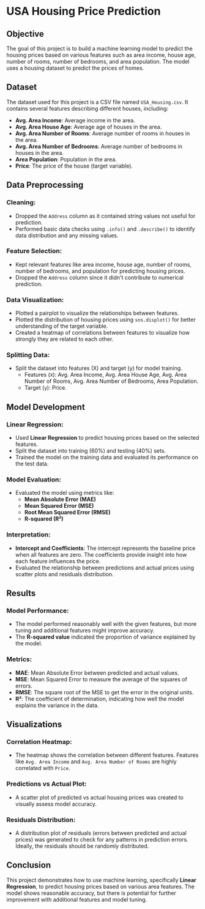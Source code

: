 # USA Housing Price Prediction

## Objective
The goal of this project is to build a machine learning model to predict the housing prices based on various features such as area income, house age, number of rooms, number of bedrooms, and area population. The model uses a housing dataset to predict the prices of homes.

## Dataset
The dataset used for this project is a CSV file named `USA_Housing.csv`. It contains several features describing different houses, including:

- **Avg. Area Income**: Average income in the area.
- **Avg. Area House Age**: Average age of houses in the area.
- **Avg. Area Number of Rooms**: Average number of rooms in houses in the area.
- **Avg. Area Number of Bedrooms**: Average number of bedrooms in houses in the area.
- **Area Population**: Population in the area.
- **Price**: The price of the house (target variable).

## Data Preprocessing

### Cleaning:
- Dropped the `Address` column as it contained string values not useful for prediction.
- Performed basic data checks using `.info()` and `.describe()` to identify data distribution and any missing values.

### Feature Selection:
- Kept relevant features like area income, house age, number of rooms, number of bedrooms, and population for predicting housing prices.
- Dropped the `Address` column since it didn't contribute to numerical prediction.

### Data Visualization:
- Plotted a pairplot to visualize the relationships between features.
- Plotted the distribution of housing prices using `sns.displot()` for better understanding of the target variable.
- Created a heatmap of correlations between features to visualize how strongly they are related to each other.

### Splitting Data:
- Split the dataset into features (X) and target (y) for model training.
  - Features (`X`): Avg. Area Income, Avg. Area House Age, Avg. Area Number of Rooms, Avg. Area Number of Bedrooms, Area Population.
  - Target (`y`): Price.

## Model Development

### Linear Regression:
- Used **Linear Regression** to predict housing prices based on the selected features.
- Split the dataset into training (60%) and testing (40%) sets.
- Trained the model on the training data and evaluated its performance on the test data.

### Model Evaluation:
- Evaluated the model using metrics like:
  - **Mean Absolute Error (MAE)**
  - **Mean Squared Error (MSE)**
  - **Root Mean Squared Error (RMSE)**
  - **R-squared (R²)**

### Interpretation:
- **Intercept and Coefficients**: The intercept represents the baseline price when all features are zero. The coefficients provide insight into how each feature influences the price.
- Evaluated the relationship between predictions and actual prices using scatter plots and residuals distribution.

## Results

### Model Performance:
- The model performed reasonably well with the given features, but more tuning and additional features might improve accuracy.
- The **R-squared value** indicated the proportion of variance explained by the model.

### Metrics:
- **MAE**: Mean Absolute Error between predicted and actual values.
- **MSE**: Mean Squared Error to measure the average of the squares of errors.
- **RMSE**: The square root of the MSE to get the error in the original units.
- **R²**: The coefficient of determination, indicating how well the model explains the variance in the data.

## Visualizations

### Correlation Heatmap:
- The heatmap shows the correlation between different features. Features like `Avg. Area Income` and `Avg. Area Number of Rooms` are highly correlated with `Price`.

### Predictions vs Actual Plot:
- A scatter plot of predicted vs actual housing prices was created to visually assess model accuracy.

### Residuals Distribution:
- A distribution plot of residuals (errors between predicted and actual prices) was generated to check for any patterns in prediction errors. Ideally, the residuals should be randomly distributed.

## Conclusion
This project demonstrates how to use machine learning, specifically **Linear Regression**, to predict housing prices based on various area features. The model shows reasonable accuracy, but there is potential for further improvement with additional features and model tuning.

